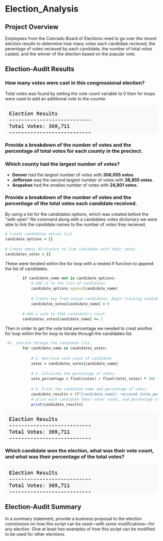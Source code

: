 # Election_Analysis

## Project Overview
Employees from the Colorado Board of Elections need to go over the recent election results to determine how many votes each candidate recieved, the perentage of votes recieved by each candidate, the number of total votes casted, and the winner of the election based on the popular vote.


## Election-Audit Results 

### How many votes were cast in this congressional election?

Total votes was found by setting the vote count variable to 0 then for loops were used to add an additional vote to the counter.

![total votes](https://github.com/vanessaneang/Election_Analysis/blob/main/Resources/total_votes.png)

### Provide a breakdown of the number of votes and the percentage of total votes for each county in the precinct.

### Which county had the largest number of votes?

  - **Denver** had the largest number of votes with **306,055 votes**.
  - **Jefferson** was the second largest number of votes with **38,855 votes**.
  - **Arapahoe** had the smalles number of votes with **24,801 votes**.

### Provide a breakdown of the number of votes and the percentage of the total votes each candidate received.

By using a list for the candidates options, which was created before the "with open" file command along with a candidates votes dictionary we were able to link the candidate names to the number of votes they recieved.

```ruby
# Create candidates option list
candidate_options = [] 

# Create empty dictionary to link cadidates with their votes
candidates_votes = {}
```
 These were iterated within the for loop with a nested if function to append the list of candidates. 
 
```ruby
        if candidate_name not in candidate_options:
            # Add it to the list of candidates.
            candidate_options.append(candidate_name)

            # Create key from unique candidates. Begin tracking candidate;s votes.
            candidates_votes[candidate_name] = 0

        # Add a vote to that candidate's count.
        candidates_votes[candidate_name] += 1
```

Then in order to get the vote total percentage we needed to creat another for loop within the for loop to iterate through the candidates list.  

```ruby
 #1. iterate through the candidate list.
        for candidate_name in candidates_votes:

            # 2. Retrieve vote count of candidate
            votes = candidates_votes[candidate_name]

            # 3. Calculate the percentage of votes.
            vote_percentage = float(votes) / float(total_votes) * 100

            # 4. Print the candidate name and percentage of votes.
            candidate_results = (f"{candidate_name}: recieved {vote_percentage:.1f}% ({votes:,})\n")
            # print each candidate their voter count, and percentage to the terminal.
            print(candidate_results)
```
![percentage_total_by_candidate](https://github.com/vanessaneang/Election_Analysis/blob/main/Resources/total_votes.png)

### Which candidate won the election, what was their vote count, and what was their percentage of the total votes?

![winner](https://github.com/vanessaneang/Election_Analysis/blob/main/Resources/total_votes.png)

## Election-Audit Summary
In a summary statement, provide a business proposal to the election commission on how this script can be used—with some modifications—for any election. Give at least two examples of how this script can be modified to be used for other elections.
